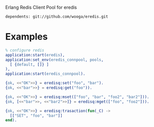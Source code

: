 Erlang Redis Client Pool for eredis

    dependents: git://github.com/wooga/eredis.git

Examples
========

```erlang
% configure redis
application:start(eredis),
application:set_env(eredis_connpool, pools,
  [ {default, []} ]
),
application:start(eredis_connpool).
```

```erlang
{ok, <<"OK">>} = eredisq:set("foo", "bar").
{ok, <<"bar">>} = eredisq:get("foo")).

{ok, <<"OK">>} = eredisq:mset(["foo", "bar", "foo2", "bar2"])).
{ok, [<<"bar">>, <<"bar2">>]} = eredisq:mget(["foo", "foo2"])).

{ok, <<"OK">>} = eredisq:trasaction(fun(_C) ->
  [["SET", "foo", "bar"]]
end).
```
